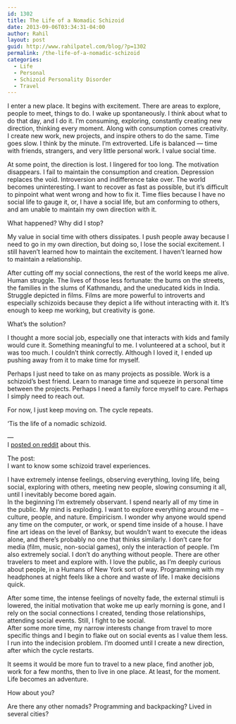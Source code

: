 ```yaml
---
id: 1302
title: The Life of a Nomadic Schizoid
date: 2013-09-06T03:34:31-04:00
author: Rahil
layout: post
guid: http://www.rahilpatel.com/blog/?p=1302
permalink: /the-life-of-a-nomadic-schizoid
categories:
  - Life
  - Personal
  - Schizoid Personality Disorder
  - Travel
---
```

I enter a new place. It begins with excitement. There are areas to explore, people to meet, things to do. I wake up spontaneously. I think about what to do that day, and I do it. I&#8217;m consuming, exploring, constantly creating new direction, thinking every moment. Along with consumption comes creativity. I create new work, new projects, and inspire others to do the same. Time goes slow. I think by the minute. I&#8217;m extroverted. Life is balanced &#8212; time with friends, strangers, and very little personal work. I value social time.

At some point, the direction is lost. I lingered for too long. The motivation disappears. I fail to maintain the consumption and creation. Depression replaces the void. Introversion and indifference take over. The world becomes uninteresting. I want to recover as fast as possible, but it&#8217;s difficult to pinpoint what went wrong and how to fix it. Time flies because I have no social life to gauge it, or, I have a social life, but am conforming to others, and am unable to maintain my own direction with it.

What happened? Why did I stop?

My value in social time with others dissipates. I push people away because I need to go in my own direction, but doing so, I lose the social excitement. I still haven&#8217;t learned how to maintain the excitement. I haven&#8217;t learned how to maintain a relationship.

After cutting off my social connections, the rest of the world keeps me alive. Human struggle. The lives of those less fortunate: the bums on the streets, the families in the slums of Kathmandu, and the uneducated kids in India. Struggle depicted in films. Films are more powerful to introverts and especially schizoids because they depict a life without interacting with it. It&#8217;s enough to keep me working, but creativity is gone.

What&#8217;s the solution?

I thought a more social job, especially one that interacts with kids and family would cure it. Something meaningful to me. I volunteered at a school, but it was too much. I couldn&#8217;t think correctly. Although I loved it, I ended up pushing away from it to make time for myself.

Perhaps I just need to take on as many projects as possible. Work is a schizoid&#8217;s best friend. Learn to manage time and squeeze in personal time between the projects. Perhaps I need a family force myself to care. Perhaps I simply need to reach out.

For now, I just keep moving on. The cycle repeats.

&#8216;Tis the life of a nomadic schizoid.

&#8212;  
I [posted on reddit](http://www.reddit.com/r/Schizoid/comments/1ru414/travel/) about this.

The post:  
I want to know some schizoid travel experiences.

I have extremely intense feelings, observing everything, loving life, being social, exploring with others, meeting new people, slowing consuming it all, until I inevitably become bored again.  
In the beginning I&#8217;m extremely observant. I spend nearly all of my time in the public. My mind is exploding. I want to explore everything around me &#8211; culture, people, and nature. Empiricism. I wonder why anyone would spend any time on the computer, or work, or spend time inside of a house. I have fine art ideas on the level of Banksy, but wouldn&#8217;t want to execute the ideas alone, and there&#8217;s probably no one that thinks similarly. I don&#8217;t care for media (film, music, non-social games), only the interaction of people. I&#8217;m also extremely social. I don&#8217;t do anything without people. There are other travelers to meet and explore with. I love the public, as I&#8217;m deeply curious about people, in a Humans of New York sort of way. Programming with my headphones at night feels like a chore and waste of life. I make decisions quick.

After some time, the intense feelings of novelty fade, the external stimuli is lowered, the initial motivation that woke me up early morning is gone, and I rely on the social connections I created, tending those relationships, attending social events. Still, I fight to be social.  
After some more time, my narrow interests change from travel to more specific things and I begin to flake out on social events as I value them less. I run into the indecision problem. I&#8217;m doomed until I create a new direction, after which the cycle restarts.

It seems it would be more fun to travel to a new place, find another job, work for a few months, then to live in one place. At least, for the moment. Life becomes an adventure.

How about you?

Are there any other nomads? Programming and backpacking? Lived in several cities?